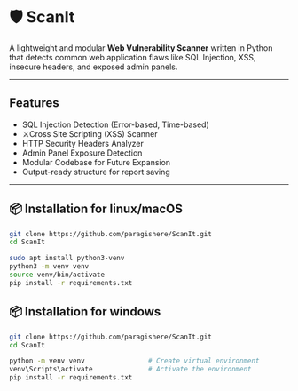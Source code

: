 # 🛡️ ScanIt

A lightweight and modular **Web Vulnerability Scanner** written in Python that detects common web application flaws like SQL Injection, XSS, insecure headers, and exposed admin panels.

---

##  Features

- SQL Injection Detection (Error-based, Time-based)
- ⚔Cross Site Scripting (XSS) Scanner
- HTTP Security Headers Analyzer
- Admin Panel Exposure Detection
- Modular Codebase for Future Expansion
- Output-ready structure for report saving


---

## 📦 Installation for linux/macOS

```bash
git clone https://github.com/paragishere/ScanIt.git
cd ScanIt

sudo apt install python3-venv
python3 -m venv venv
source venv/bin/activate
pip install -r requirements.txt


```
## 📦 Installation for windows

```bash
git clone https://github.com/paragishere/ScanIt.git
cd ScanIt

python -m venv venv                # Create virtual environment
venv\Scripts\activate              # Activate the environment
pip install -r requirements.txt

